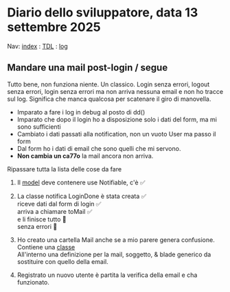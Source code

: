 # Diario dello sviluppatore, data 13 settembre 2025

Nav: [index](../index.md) : [TDL](../TDL.md) : [log](../../storage/logs/laravel.log)

## Mandare una mail post-login / segue

Tutto bene, non funziona niente. Un classico. Login senza errori,
logout senza errori, login senza errori ma non arriva nessuna email
e non ho tracce sul log. Significa che manca qualcosa per scatenare
il giro di manovella.

* Imparato a fare i log in debug al posto di dd()
* Imparato che dopo il login ho a disposizione
solo i dati del form, ma mi sono sufficienti
* Cambiato i dati passati alla notification, non un vuoto User ma passo il form
* Dal form ho i dati di email che sono quelli che mi servono.
* **Non cambia un ca77o** la mail ancora non arriva.

Ripassare tutta la lista delle cose da fare

1. Il [model](/app/Models/User.php)
deve contenere use Notifiable, c'è ✅
1. La classe notifica LoginDone
è stata creata ✅  
riceve dati dal form di login ✅  
arriva a chiamare toMail ✅  
e li finisce tutto 🔴  
senza errori 🫥

1. Ho creato una cartella Mail
anche se a mio parere genera confusione.
Contiene una [classe](/app/Mail/LoginDone.php)  
All'interno una definizione per la mail,
soggetto, & blade generico da sostituire con quello della email.
1. Registrato un nuovo utente è partita la verifica della email e cha funzionato.
